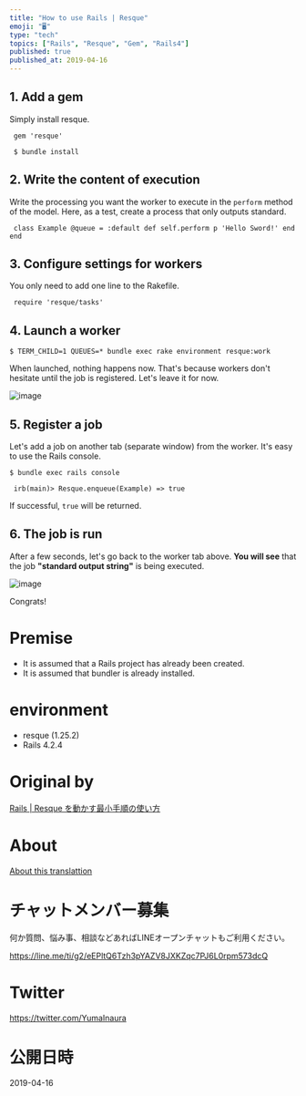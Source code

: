 ```yaml
---
title: "How to use Rails | Resque"
emoji: "🖥"
type: "tech"
topics: ["Rails", "Resque", "Gem", "Rails4"]
published: true
published_at: 2019-04-16
---
```


## 1. Add a gem 

Simply install resque.

     gem 'resque' 

     $ bundle install 

## 2. Write the content of execution 

Write the processing you want the worker to execute in the `perform` method of the model. Here, as a test, create a process that only outputs standard.

     class Example @queue = :default def self.perform p 'Hello Sword!' end end 

## 3. Configure settings for workers 

You only need to add one line to the Rakefile.

     require 'resque/tasks' 

## 4. Launch a worker 

`$ TERM_CHILD=1 QUEUES=* bundle exec rake environment resque:work`

 

When launched, nothing happens now. That's because workers don't hesitate until the job is registered. Let's leave it for now.

![image](https://qiita-image-store.s3.amazonaws.com/0/90607/49a5866e-f661-1c41-37ce-714939fb233a.png)

## 5. Register a job 

Let's add a job on another tab (separate window) from the worker. It's easy to use the Rails console.

`$ bundle exec rails console`

 

     irb(main)> Resque.enqueue(Example) => true 

If successful, `true` will be returned.

## 6. The job is run 

After a few seconds, let's go back to the worker tab above. **You will see** that the job **"standard output string"** is being executed.

![image](https://qiita-image-store.s3.amazonaws.com/0/90607/bc38c086-4efb-340e-3f45-799776acb454.png)

Congrats!

# Premise 

- It is assumed that a Rails project has already been created. 
- It is assumed that bundler is already installed. 

# environment 

- resque (1.25.2) 
- Rails 4.2.4 


# Original by
[Rails | Resque を動かす最小手順の使い方](https://qiita.com/Yinaura/items/715e8158b4b93c71ee36)

# About

[About this translattion](https://qiita.com/YumaInaura/items/7f6fd1e9310a6816469a)








<!-- Update From Qiita API -->

# チャットメンバー募集


何か質問、悩み事、相談などあればLINEオープンチャットもご利用ください。

https://line.me/ti/g2/eEPltQ6Tzh3pYAZV8JXKZqc7PJ6L0rpm573dcQ





# Twitter


https://twitter.com/YumaInaura


<!-- Update From Qiita API -->



# 公開日時

2019-04-16
